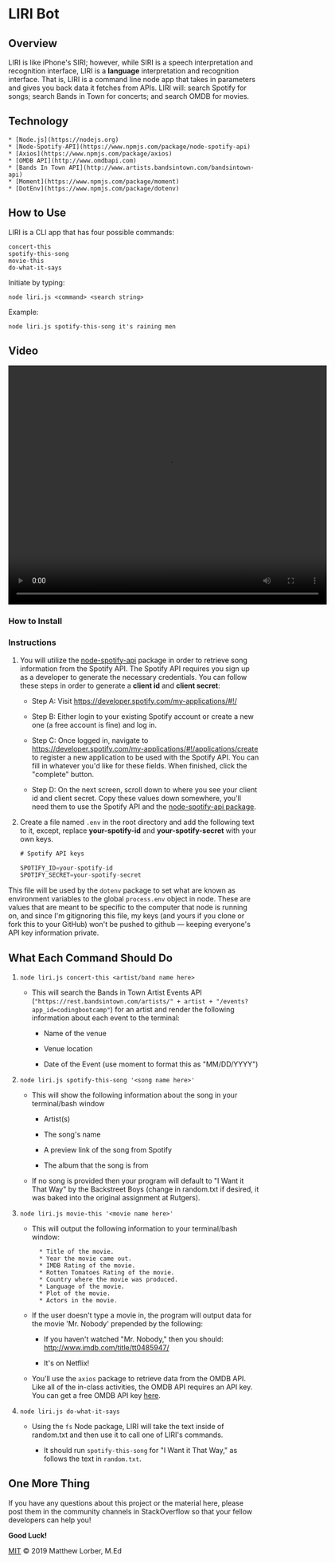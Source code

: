 # LIRI Bot

## Overview

LIRI is like iPhone's SIRI; however, while SIRI is a speech interpretation and recognition interface, LIRI is a **language** interpretation and recognition interface. That is, LIRI is a command line node app that takes in parameters and gives you back data it fetches from APIs. LIRI will: search Spotify for songs; search Bands in Town for concerts; and search OMDB for movies.

## Technology

    * [Node.js](https://nodejs.org)
    * [Node-Spotify-API](https://www.npmjs.com/package/node-spotify-api)
    * [Axios](https://www.npmjs.com/package/axios)
    * [OMDB API](http://www.omdbapi.com)
    * [Bands In Town API](http://www.artists.bandsintown.com/bandsintown-api)
    * [Moment](https://www.npmjs.com/package/moment)
    * [DotEnv](https://www.npmjs.com/package/dotenv)
   
## How to Use

LIRI is a CLI app that has four possible commands:

    concert-this
    spotify-this-song
    movie-this
    do-what-it-says

Initiate by typing:

    node liri.js <command> <search string>

Example:

    node liri.js spotify-this-song it's raining men

## Video
<video controls src="liriBotTest.mp4" width="640" height="480" alt="if you can't see the video here, download the raw (liriBotTest.mp4) from the repo to watch"></video>

### How to Install

### Instructions

1. You will utilize the [node-spotify-api](https://www.npmjs.com/package/node-spotify-api) package in order to retrieve song information from the Spotify API. The Spotify API requires you sign up as a developer to generate the necessary credentials. You can follow these steps in order to generate a **client id** and **client secret**:

   * Step A: Visit <https://developer.spotify.com/my-applications/#!/>

   * Step B: Either login to your existing Spotify account or create a new one (a free account is fine) and log in.

   * Step C: Once logged in, navigate to <https://developer.spotify.com/my-applications/#!/applications/create> to register a new application to be used with the Spotify API. You can fill in whatever you'd like for these fields. When finished, click the "complete" button.

   * Step D: On the next screen, scroll down to where you see your client id and client secret. Copy these values down somewhere, you'll need them to use the Spotify API and the [node-spotify-api package](https://www.npmjs.com/package/node-spotify-api).

2. Create a file named `.env` in the root directory and add the following text to it, except, replace __your-spotify-id__ and __your-spotify-secret__ with your own keys.

    ```js
    # Spotify API keys

    SPOTIFY_ID=your-spotify-id
    SPOTIFY_SECRET=your-spotify-secret

    ```

This file will be used by the `dotenv` package to set what are known as environment variables to the global `process.env` object in node. These are values that are meant to be specific to the computer that node is running on, and since I'm gitignoring this file, my keys (and yours if you clone or fork this to your GitHub) won't be pushed to github &mdash; keeping everyone's API key information private.

## What Each Command Should Do

1. `node liri.js concert-this <artist/band name here>`

   * This will search the Bands in Town Artist Events API (`"https://rest.bandsintown.com/artists/" + artist + "/events?app_id=codingbootcamp"`) for an artist and render the following information about each event to the terminal:

     * Name of the venue

     * Venue location

     * Date of the Event (use moment to format this as "MM/DD/YYYY")

2. `node liri.js spotify-this-song '<song name here>'`

   * This will show the following information about the song in your terminal/bash window

     * Artist(s)

     * The song's name

     * A preview link of the song from Spotify

     * The album that the song is from

   * If no song is provided then your program will default to "I Want it That Way" by the Backstreet Boys (change in random.txt if desired, it was baked into the original assignment at Rutgers).

3. `node liri.js movie-this '<movie name here>'`

   * This will output the following information to your terminal/bash window:

     ```
       * Title of the movie.
       * Year the movie came out.
       * IMDB Rating of the movie.
       * Rotten Tomatoes Rating of the movie.
       * Country where the movie was produced.
       * Language of the movie.
       * Plot of the movie.
       * Actors in the movie.
     ```

   * If the user doesn't type a movie in, the program will output data for the movie 'Mr. Nobody' prepended by the following:

     * If you haven't watched "Mr. Nobody," then you should: <http://www.imdb.com/title/tt0485947/>

     * It's on Netflix!

   * You'll use the `axios` package to retrieve data from the OMDB API. Like all of the in-class activities, the OMDB API requires an API key. You can get a free OMDB API key [here](http://www.omdbapi.com/apikey.aspx?__EVENTTARGET=freeAcct&__EVENTARGUMENT=&__LASTFOCUS=&__VIEWSTATE=%2FwEPDwUKLTIwNDY4MTIzNQ9kFgYCAQ9kFgICBw8WAh4HVmlzaWJsZWhkAgIPFgIfAGhkAgMPFgIfAGhkGAEFHl9fQ29udHJvbHNSZXF1aXJlUG9zdEJhY2tLZXlfXxYDBQtwYXRyZW9uQWNjdAUIZnJlZUFjY3QFCGZyZWVBY2N0x0euvR%2FzVv1jLU3mGetH4R3kWtYKWACCaYcfoP1IY8g%3D&__VIEWSTATEGENERATOR=5E550F58&__EVENTVALIDATION=%2FwEdAAU5GG7XylwYou%2BzznFv7FbZmSzhXfnlWWVdWIamVouVTzfZJuQDpLVS6HZFWq5fYpioiDjxFjSdCQfbG0SWduXFd8BcWGH1ot0k0SO7CfuulN6vYN8IikxxqwtGWTciOwQ4e4xie4N992dlfbpyqd1D&at=freeAcct&Email=).

4. `node liri.js do-what-it-says`

   * Using the `fs` Node package, LIRI will take the text inside of random.txt and then use it to call one of LIRI's commands.

     * It should run `spotify-this-song` for "I Want it That Way," as follows the text in `random.txt`.


## One More Thing

If you have any questions about this project or the material here, please post them in the community channels in StackOverflow so that your fellow developers can help you!

**Good Luck!**

[MIT](https://opensource.org/licenses/MIT) &copy; 2019 Matthew Lorber, M.Ed
